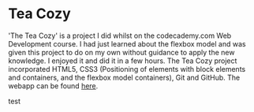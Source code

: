 # Tea Cozy
'The Tea Cozy' is a project I did whilst on the codecademy.com Web Development course. I had just learned about the flexbox model and was given this project to do on my own without guidance to apply the new knowledge. I enjoyed it and did it in a few hours. 
The Tea Cozy project incorporated HTML5, CSS3 (Positioning of elements with block elements and containers, and the flexbox model containers), Git and GitHub.
 The webapp can be found [here](https://sarahduncan.github.io/the-tea-cozy/).

 test